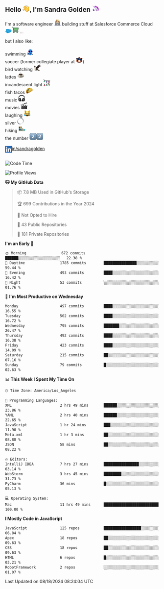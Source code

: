 ## Hello <img src="./static/emoji/wave.png" width="22" />, I'm Sandra Golden <img src="./static/emoji/unicorn-face.png" width="22" />

I'm a software engineer <img src="./static/emoji/female-technologist.png" width="22" /> building stuff at Salesforce Commerce Cloud <img src="./static/emoji/salesforce.png" width="22" /><img src="./static/emoji/commerce-cloud.png" width="22" />&nbsp;...

but I also like:<br/><br/>
swimming <img alt="swimming" src="./static/emoji/keep-swimming.png" width="22" /><br/>
soccer  (former collegiate player at <img src="./static/emoji/auburn.png" width="22" />)<br/>
bird watching <img src="./static/emoji/eagle.png" width="22" /><br/>
lattes <img src="./static/emoji/coffee.png" width="22" /><br/>
incandescent light <img src="./static/emoji/lights.png" width="22" /><br/>
fish tacos <img src="./static/emoji/taco.png" width="22" /><br/>
music <img src="./static/emoji/headphones.png" width="22" /><br/>
movies <img src="./static/emoji/movie-clapper.png" width="22" /><br/>
laughing <img src="./static/emoji/joy-cat.png" width="22" /><br/>
silver <img src="./static/emoji/silver-hoop.png" width="22" /><br/>
hiking <img src="./static/emoji/hiker.png" width="22" /><br/>
the number <img src="./static/emoji/two.png" width="22" /><img src="./static/emoji/two.png" width="22" />
<br/><br/>
<img align="left" alt="Sandra Golden | LinkedIn" width="22px" src="./static/emoji/linkedin.png" /> <a href="https://www.linkedin.com/in/sandragolden/">in/sandragolden</a>
<br/><br/>
<!--START_SECTION:waka-->
![Code Time](http://img.shields.io/badge/Code%20Time-528%20hrs%2020%20mins-blue)

![Profile Views](http://img.shields.io/badge/Profile%20Views-0-blue)

**🐱 My GitHub Data** 

> 📦 7.8 MB Used in GitHub's Storage 
 > 
> 🏆 699 Contributions in the Year 2024
 > 
> 🚫 Not Opted to Hire
 > 
> 📜 43 Public Repositories 
 > 
> 🔑 181 Private Repositories 
 > 
**I'm an Early 🐤** 

```text
🌞 Morning                672 commits         ██████░░░░░░░░░░░░░░░░░░░   22.38 % 
🌆 Daytime                1785 commits        ███████████████░░░░░░░░░░   59.44 % 
🌃 Evening                493 commits         ████░░░░░░░░░░░░░░░░░░░░░   16.42 % 
🌙 Night                  53 commits          ░░░░░░░░░░░░░░░░░░░░░░░░░   01.76 % 
```
📅 **I'm Most Productive on Wednesday** 

```text
Monday                   497 commits         ████░░░░░░░░░░░░░░░░░░░░░   16.55 % 
Tuesday                  502 commits         ████░░░░░░░░░░░░░░░░░░░░░   16.72 % 
Wednesday                795 commits         ███████░░░░░░░░░░░░░░░░░░   26.47 % 
Thursday                 492 commits         ████░░░░░░░░░░░░░░░░░░░░░   16.38 % 
Friday                   423 commits         ████░░░░░░░░░░░░░░░░░░░░░   14.09 % 
Saturday                 215 commits         ██░░░░░░░░░░░░░░░░░░░░░░░   07.16 % 
Sunday                   79 commits          █░░░░░░░░░░░░░░░░░░░░░░░░   02.63 % 
```


📊 **This Week I Spent My Time On** 

```text
🕑︎ Time Zone: America/Los_Angeles

💬 Programming Languages: 
XML                      2 hrs 49 mins       ██████░░░░░░░░░░░░░░░░░░░   23.86 % 
YAML                     2 hrs 40 mins       ██████░░░░░░░░░░░░░░░░░░░   22.65 % 
JavaScript               1 hr 24 mins        ███░░░░░░░░░░░░░░░░░░░░░░   11.90 % 
Meta.xml                 1 hr 3 mins         ██░░░░░░░░░░░░░░░░░░░░░░░   08.88 % 
JSON                     58 mins             ██░░░░░░░░░░░░░░░░░░░░░░░   08.22 % 

🔥 Editors: 
IntelliJ IDEA            7 hrs 27 mins       ████████████████░░░░░░░░░   63.14 % 
WebStorm                 3 hrs 45 mins       ████████░░░░░░░░░░░░░░░░░   31.73 % 
PyCharm                  36 mins             █░░░░░░░░░░░░░░░░░░░░░░░░   05.13 % 

💻 Operating System: 
Mac                      11 hrs 49 mins      █████████████████████████   100.00 % 
```

**I Mostly Code in JavaScript** 

```text
JavaScript               125 repos           █████████████████░░░░░░░░   66.84 % 
Apex                     18 repos            ██░░░░░░░░░░░░░░░░░░░░░░░   09.63 % 
CSS                      18 repos            ██░░░░░░░░░░░░░░░░░░░░░░░   09.63 % 
HTML                     6 repos             █░░░░░░░░░░░░░░░░░░░░░░░░   03.21 % 
RobotFramework           2 repos             ░░░░░░░░░░░░░░░░░░░░░░░░░   01.07 % 
```




 Last Updated on 08/18/2024 08:24:04 UTC
<!--END_SECTION:waka-->
